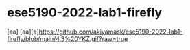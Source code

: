 # ese5190-2022-lab1-firefly
[aa]
[aa][a]https://github.com/akiyamask/ese5190-2022-lab1-firefly/blob/main/4.3%20YKZ.gif?raw=true
